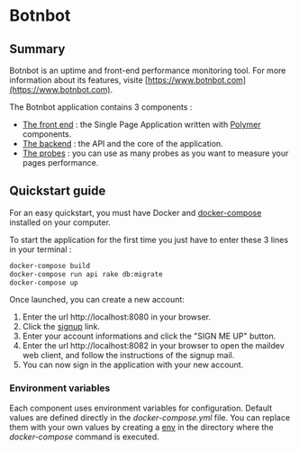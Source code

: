 # Botnbot

## Summary

Botnbot is an uptime and front-end performance monitoring tool.
For more information about its features, visite [https://www.botnbot.com](https://www.botnbot.com).

The Botnbot application contains 3 components :
* [The front end](frontend/README.md) : the Single Page Application written with [Polymer](https://www.polymer-project.org/) components.
* [The backend](backend/README.md) : the API and the core of the application.
* [The probes](probe/README.md) : you can use as many probes as you want to measure your pages performance.

## Quickstart guide

For an easy quickstart, you must have Docker and [docker-compose](https://docs.docker.com/compose/) installed on your computer.

To start the application for the first time you just have to enter these 3 lines in your terminal :
```sh
docker-compose build
docker-compose run api rake db:migrate
docker-compose up
```

Once launched, you can create a new account:
1. Enter the url http://localhost:8080 in your browser.
2. Click the [signup](http://localhost:8080/signup) link.
3. Enter your account informations and click the "SIGN ME UP" button.
4. Enter the url http://localhost:8082 in your browser to open the maildev web client, and follow the instructions of the signup mail.
5. You can now sign in the application with your new account. 

### Environment variables

Each component uses environment variables for configuration. Default values are defined directly in the *docker-compose.yml* file. You can replace them with your own values by creating a [env](https://docs.docker.com/compose/env-file/) in the directory where the *docker-compose* command is executed.


